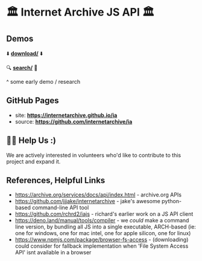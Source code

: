 # 🏛️ Internet Archive JS API 🏛️

## Demos
⬇️ **[download/](download/)** ⬇️

🔍 **[search/](examples/search.html)** 🔎

^ some early demo / research


## GitHub Pages
- site: **<https://internetarchive.github.io/ia>**
- source: **<https://github.com/internetarchive/ia>**

## 🙏🏽 Help Us :)
We are actively interested in volunteers who'd like to contribute to this project and expand it.


## References, Helpful Links
- <https://archive.org/services/docs/api/index.html> - archive.org APIs
- <https://github.com/jjjake/internetarchive> - jake's awesome python-based command-line API tool
- <https://github.com/rchrd2/iajs> - richard's earlier work on a JS API client
- <https://deno.land/manual/tools/compiler> - we _could_ make a command line version, by bundling all JS into a single executable, ARCH-based (ie: one for windows, one for mac intel, one for apple silicon, one for linux)
- <https://www.npmjs.com/package/browser-fs-access> - (downloading) could consider for fallback implementation when  'File System Access API' isnt available in a browser
